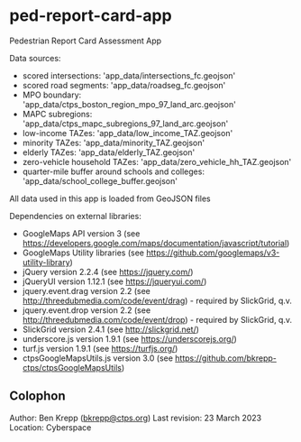 # ped-report-card-app
Pedestrian Report Card Assessment App

Data sources:  
* scored intersections:   'app_data/intersections_fc.geojson'
* scored road segments:   'app_data/roadseg_fc.geojson'
* MPO boundary:           'app_data/ctps_boston_region_mpo_97_land_arc.geojson'
* MAPC subregions:        'app_data/ctps_mapc_subregions_97_land_arc.geojson'    
* low-income TAZes:       'app_data/low_income_TAZ.geojson'
* minority TAZes:         'app_data/minority_TAZ.geojson'
* elderly TAZes:          'app_data/elderly_TAZ.geojson'
* zero-vehicle household TAZes:   'app_data/zero_vehicle_hh_TAZ.geojson'
* quarter-mile buffer around schools and colleges:    'app_data/school_college_buffer.geojson'
    
All data used in this app is loaded from GeoJSON files

Dependencies on external libraries:  
* GoogleMaps API version 3 (see https://developers.google.com/maps/documentation/javascript/tutorial)
* GoogleMaps Utility libraries (see https://github.com/googlemaps/v3-utility-library)
* jQuery version 2.2.4 (see https://jquery.com/)
* jQueryUI version 1.12.1 (see https://jqueryui.com/)
* jquery.event.drag  version 2.2 (see http://threedubmedia.com/code/event/drag) - required by SlickGrid, q.v.
* jquery.event.drop version 2.2 (see http://threedubmedia.com/code/event/drop)  - required by SlickGrid, q.v.
* SlickGrid version 2.4.1 (see http://slickgrid.net/)
* underscore.js version 1.9.1 (see https://underscorejs.org/)
* turf.js version 1.9.1 (see https://turfjs.org/)
* ctpsGoogleMapsUtils.js version 3.0 (see https://github.com/bkrepp-ctps/ctpsGoogleMapsUtils)

## Colophon
Author: Ben Krepp (bkrepp@ctps.org)
Last revision: 23 March 2023
Location: Cyberspace
